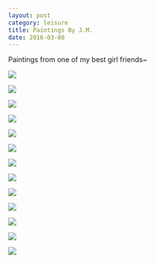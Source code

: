 ```yaml
---
layout: post
category: leisure
title: Paintings By J.M.
date: 2016-03-08
---
```


Paintings from one of my best girl friends~

![](/assets/leisure/PaintingsByJM/44467935.jpg)

![](/assets/leisure/PaintingsByJM/1154354131.jpg)

![](/assets/leisure/PaintingsByJM/1515663317.jpg)

![](/assets/leisure/PaintingsByJM/1547326978.jpg)

![](/assets/leisure/PaintingsByJM/2139909562.jpg)

![](/assets/leisure/PaintingsByJM/IMG_0193.JPG)

![](/assets/leisure/PaintingsByJM/IMG_0201.JPG)

![](/assets/leisure/PaintingsByJM/IMG_0202.JPG)

![](/assets/leisure/PaintingsByJM/IMG_0206.JPG)

![](/assets/leisure/PaintingsByJM/IMG_0664.JPG)

![](/assets/leisure/PaintingsByJM/IMG_1057.JPG)

![](/assets/leisure/PaintingsByJM/IMG_1550.JPG)

![](/assets/leisure/PaintingsByJM/IMG_1724.JPG)